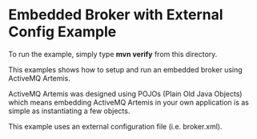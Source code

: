 # Embedded Broker with External Config Example

To run the example, simply type **mvn verify** from this directory.

This examples shows how to setup and run an embedded broker using ActiveMQ Artemis.

ActiveMQ Artemis was designed using POJOs (Plain Old Java Objects) which means embedding ActiveMQ Artemis in your own application is as simple as instantiating a few objects.

This example uses an external configuration file (i.e. broker.xml).